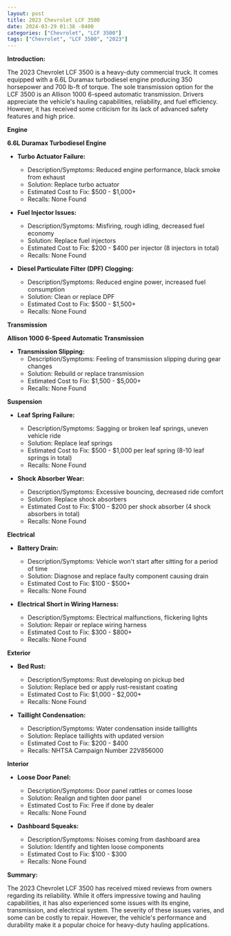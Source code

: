 ```yaml
---
layout: post
title: 2023 Chevrolet LCF 3500
date: 2024-03-29 01:38 -0400
categories: ["Chevrolet", "LCF 3500"]
tags: ["Chevrolet", "LCF 3500", "2023"]
---
```

**Introduction:**

The 2023 Chevrolet LCF 3500 is a heavy-duty commercial truck. It comes equipped with a 6.6L Duramax turbodiesel engine producing 350 horsepower and 700 lb-ft of torque. The sole transmission option for the LCF 3500 is an Allison 1000 6-speed automatic transmission. Drivers appreciate the vehicle's hauling capabilities, reliability, and fuel efficiency. However, it has received some criticism for its lack of advanced safety features and high price.

**Engine**

**6.6L Duramax Turbodiesel Engine**

* **Turbo Actuator Failure:**
    * Description/Symptoms: Reduced engine performance, black smoke from exhaust
    * Solution: Replace turbo actuator
    * Estimated Cost to Fix: $500 - $1,000+
    * Recalls: None Found

* **Fuel Injector Issues:**
    * Description/Symptoms: Misfiring, rough idling, decreased fuel economy
    * Solution: Replace fuel injectors
    * Estimated Cost to Fix: $200 - $400 per injector (8 injectors in total)
    * Recalls: None Found

* **Diesel Particulate Filter (DPF) Clogging:**
    * Description/Symptoms: Reduced engine power, increased fuel consumption
    * Solution: Clean or replace DPF
    * Estimated Cost to Fix: $500 - $1,500+
    * Recalls: None Found

**Transmission**

**Allison 1000 6-Speed Automatic Transmission**

* **Transmission Slipping:**
    * Description/Symptoms: Feeling of transmission slipping during gear changes
    * Solution: Rebuild or replace transmission
    * Estimated Cost to Fix: $1,500 - $5,000+
    * Recalls: None Found

**Suspension**

* **Leaf Spring Failure:**
    * Description/Symptoms: Sagging or broken leaf springs, uneven vehicle ride
    * Solution: Replace leaf springs
    * Estimated Cost to Fix: $500 - $1,000 per leaf spring (8-10 leaf springs in total)
    * Recalls: None Found

* **Shock Absorber Wear:**
    * Description/Symptoms: Excessive bouncing, decreased ride comfort
    * Solution: Replace shock absorbers
    * Estimated Cost to Fix: $100 - $200 per shock absorber (4 shock absorbers in total)
    * Recalls: None Found

**Electrical**

* **Battery Drain:**
    * Description/Symptoms: Vehicle won't start after sitting for a period of time
    * Solution: Diagnose and replace faulty component causing drain
    * Estimated Cost to Fix: $100 - $500+
    * Recalls: None Found

* **Electrical Short in Wiring Harness:**
    * Description/Symptoms: Electrical malfunctions, flickering lights
    * Solution: Repair or replace wiring harness
    * Estimated Cost to Fix: $300 - $800+
    * Recalls: None Found

**Exterior**

* **Bed Rust:**
    * Description/Symptoms: Rust developing on pickup bed
    * Solution: Replace bed or apply rust-resistant coating
    * Estimated Cost to Fix: $1,000 - $2,000+
    * Recalls: None Found

* **Taillight Condensation:**
    * Description/Symptoms: Water condensation inside taillights
    * Solution: Replace taillights with updated version
    * Estimated Cost to Fix: $200 - $400
    * Recalls: NHTSA Campaign Number 22V856000

**Interior**

* **Loose Door Panel:**
    * Description/Symptoms: Door panel rattles or comes loose
    * Solution: Realign and tighten door panel
    * Estimated Cost to Fix: Free if done by dealer
    * Recalls: None Found

* **Dashboard Squeaks:**
    * Description/Symptoms: Noises coming from dashboard area
    * Solution: Identify and tighten loose components
    * Estimated Cost to Fix: $100 - $300
    * Recalls: None Found

**Summary:**

The 2023 Chevrolet LCF 3500 has received mixed reviews from owners regarding its reliability. While it offers impressive towing and hauling capabilities, it has also experienced some issues with its engine, transmission, and electrical system. The severity of these issues varies, and some can be costly to repair. However, the vehicle's performance and durability make it a popular choice for heavy-duty hauling applications.
